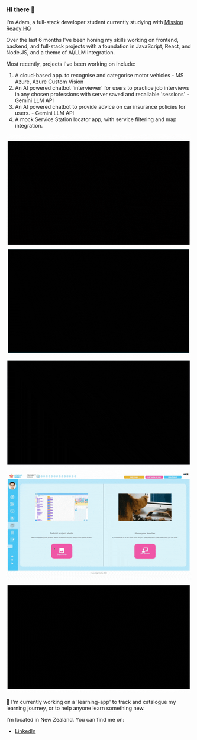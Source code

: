 ### Hi there 👋
I'm Adam, a full-stack developer student currently studying with [Mission Ready HQ](https://www.missionreadyhq.com/)

Over the last 6 months I've been honing my skills working on frontend, backend, and full-stack projects with a foundation in JavaScript, React, and Node.JS, and a theme of AI/LLM integration.

Most recently, projects I've been working on include:
1. A cloud-based app. to recognise and categorise motor vehicles - MS Azure, Azure Custom Vision
2. An AI powered chatbot 'interviewer' for users to practice job interviews in any chosen professions with server saved and recallable 'sessions' - Gemini LLM API
3. An AI powered chatbot to provide advice on car insurance policies for users. - Gemini LLM API
4. A mock Service Station locator app, with service filtering and map integration.


<div align="left">
  <img src="images/mission0.gif" alt="RWD.gif" width="500" height="300">
  <img src="images/mission3.gif" alt="Interview chatbot.gif" width="500" height="300">
  <img src="images/mission5.gif" alt="Station locator.gif" width="500" height="300">
  <img src="images/missionx.gif" alt="student dashboard.gif" width="500" height="300">
  <img src="images/mission4.gif" alt="Insurance chatbot.gif" width="500" height="300">
</div>



🔭 I'm currently working on a 'learning-app' to track and catalogue my learning journey, or to help anyone learn something new. 

I'm located in New Zealand. You can find me on:
- [LinkedIn](https://www.linkedin.com/in/adam-tung-95b25650/)




<!--
**AdamT-HJ/AdamT-HJ** is a ✨ _special_ ✨ repository because its `README.md` (this file) appears on your GitHub profile.

Here are some ideas to get you started:

- 🔭 I’m currently working on ...
- 🌱 I’m currently learning ...
- 👯 I’m looking to collaborate on ...
- 🤔 I’m looking for help with ...
- 💬 Ask me about ...
- 📫 How to reach me: ...
- 😄 Pronouns: ...
- ⚡ Fun fact: ...
-->
